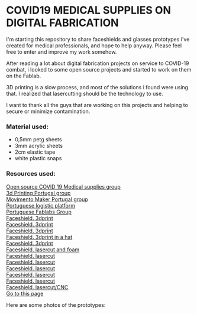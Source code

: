 # COVID19 MEDICAL SUPPLIES ON DIGITAL FABRICATION
I'm starting this repository to share faceshields and glasses prototypes i've created for medical professionals, and hope to help anyway. Please feel free to enter and improve my work somehow.

After reading a lot about digital fabrication projects on service to COVID-19 combat, i looked to some open source projects and started to work on them on the Fablab.

3D printing is a slow process, and most of the solutions i found were using that. I realized that lasercutting should be the technology to use.

I want to thank all the guys that are working on this projects and helping to secure or minimize contamination.

### Material used:
- 0,5mm petg sheets
- 3mm acrylic sheets
- 2cm elastic tape
- white plastic snaps

### Resources used:
[Open source COVID 19 Medical supplies group](https://www.facebook.com/groups/opensourcecovid19medicalsupplies/)  
[3d Printing Portugal group](https://www.facebook.com/groups/107115679696679/)  
[Movimento Maker Portugal group](https://www.facebook.com/groups/MovimentoMakerPortugal/)  
[Portuguese logistic platform](http://apt3d.org/)   
[Portuguese Fablabs Group](https://www.facebook.com/groups/592719330866353/)  
[Faceshield. 3dprint](https://3dverkstan.se/protective-visor/?fbclid=IwAR3pWnaccG2qeJ8V0TCAvC0iPXW1zI_34YfW-bbqJiLCFwJHXxGHxOeBTzk)  
[Faceshield. 3dprint](https://gechev.com/diy/medical-face-shield-3d-model-for-printing/?fbclid=IwAR1QWZKAa8Tts-77X7jq5IR1nJqXrUWG7KGaAN-d_U3g_INJ1gHXaicUi2M)  
[Faceshield. 3dprint](https://github.com/GliaX/faceshield)  
[Faceshield. 3dprint in a hat](https://www.brimshield.com/?fbclid=IwAR07FNHmtpXuHV3XgWv2P6uIoIpIV9wx-yv93JNfV5aTid9M6Vt6Vd2mi54)  
[Faceshield. 3dprint](https://budmen.com/?fbclid=IwAR3g2sLXf67jO4AIUjVrrfJ1evGGpW-mJQtkYk3XzIKq2p4PEtdGUZtEj_E)  
[Faceshield. lasercut and foam](https://making.engr.wisc.edu/shield/?fbclid=IwAR1pTsgSH2unXtz_WDP_3FA-vObAQB71_mY151KjS8woNtTBtTkxQp8XLpI)  
[Faceshield. lasercut](https://www.welder.app/stg.stg/all.cnc.made.face.shield-reusable-open.source-quick.prod/master/tree?fbclid=IwAR2WDz5akK_mTAogZ2w2U3odWdINfT0EFM091FYQmVQp7PkIE843nSMQtHY)  
[Faceshield. lasercut](https://www.rivertec.co/product-page/face-shield-instructions)  
[Faceshield. lasercut](https://photos.google.com/share/AF1QipPUS6cAj_P8U7TAZqf85UNfj-KS_8ZyNTZFJuGpFeEf4-VBLAcngoKAMZLhqBFVRg?fbclid=IwAR3tdiCPD1b1nDmv7ukAgRWwvAkEKhR4L9MK0aA2dtqUcnFLGn4nWswVWQo&key=T2E5RTJCaFgtUGlqaXVWTHI1X0VIcEJfcDFFZ1VB)  
[Faceshield. lasercut](https://gitlab.com/lucidminds/Openfullfaceshield?fbclid=IwAR07FNHmtpXuHV3XgWv2P6uIoIpIV9wx-yv93JNfV5aTid9M6Vt6Vd2mi54)  
[Faceshield. lasercut](https://www.delve.com/insights/face-shield-designs-to-fill-the-gap?fbclid=IwAR3pWnaccG2qeJ8V0TCAvC0iPXW1zI_34YfW-bbqJiLCFwJHXxGHxOeBTzk)  
[Faceshield. lasercut/CNC](https://github.com/CleverLittleMaker/CLMFaceShield)  
[Go to this page](http://somelink.com/?target=_blank)

Here are some photos of the prototypes:

